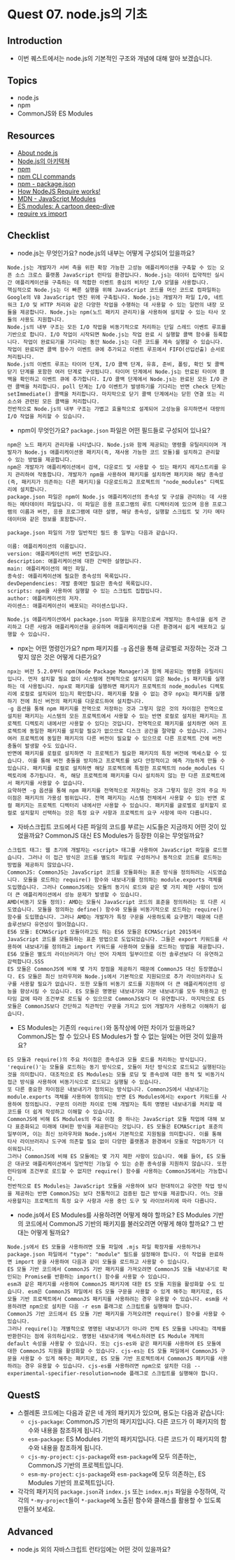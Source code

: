 # Quest 07. node.js의 기초

## Introduction
* 이번 퀘스트에서는 node.js의 기본적인 구조와 개념에 대해 알아 보겠습니다.

## Topics
* node.js
* npm
* CommonJS와 ES Modules

## Resources
* [About node.js](https://nodejs.org/ko/about/)
* [Node.js의 아키텍쳐](https://edu.goorm.io/learn/lecture/557/%ED%95%9C-%EB%88%88%EC%97%90-%EB%81%9D%EB%82%B4%EB%8A%94-node-js/lesson/174356/node-js%EC%9D%98-%EC%95%84%ED%82%A4%ED%85%8D%EC%B3%90)
* [npm](https://docs.npmjs.com/about-npm)
* [npm CLI commands](https://docs.npmjs.com/cli/v7/commands)
* [npm - package.json](https://docs.npmjs.com/cli/v7/configuring-npm/package-json)
* [How NodeJS Require works!](https://www.thirdrocktechkno.com/blog/how-nodejs-require-works)
* [MDN - JavaScript Modules](https://developer.mozilla.org/ko/docs/Web/JavaScript/Guide/Modules)
* [ES modules: A cartoon deep-dive](https://hacks.mozilla.org/2018/03/es-modules-a-cartoon-deep-dive/)
* [require vs import](https://www.geeksforgeeks.org/difference-between-node-js-require-and-es6-import-and-export/)

## Checklist
* node.js는 무엇인가요? node.js의 내부는 어떻게 구성되어 있을까요?
```
Node.js는 개발자가 서버 측을 위한 확장 가능한 고성능 애플리케이션을 구축할 수 있는 오픈 소스 크로스 플랫폼 JavaScript 런타임 환경입니다. Node.js는 데이터 집약적인 실시간 애플리케이션을 구축하는 데 적합한 이벤트 중심의 비차단 I/O 모델을 사용합니다.
핵심적으로 Node.js는 더 빠른 실행을 위해 JavaScript 코드를 머신 코드로 컴파일하는 Google의 V8 JavaScript 엔진 위에 구축됩니다. Node.js는 개발자가 파일 I/O, 네트워크 I/O 및 HTTP 처리와 같은 다양한 작업을 수행하는 데 사용할 수 있는 일련의 내장 모듈을 제공합니다. Node.js는 npm(노드 패키지 관리자)을 사용하여 설치할 수 있는 타사 모듈의 사용도 지원합니다.
Node.js의 내부 구조는 모든 I/O 작업을 비동기적으로 처리하는 단일 스레드 이벤트 루프를 기반으로 합니다. I/O 작업이 시작되면 Node.js는 작업 완료 시 실행할 콜백 함수를 등록합니다. 작업이 완료되기를 기다리는 동안 Node.js는 다른 코드를 계속 실행할 수 있습니다. 작업이 완료되면 콜백 함수가 이벤트 큐에 추가되고 이벤트 루프에서 FIFO(선입선출) 순서로 처리됩니다.
Node.js의 이벤트 루프는 타이머 단계, I/O 콜백 단계, 유휴, 준비, 폴링, 확인 및 콜백 닫기 단계를 포함한 여러 단계로 구성됩니다. 타이머 단계에서 Node.js는 만료된 타이머 콜백을 확인하고 이벤트 큐에 추가합니다. I/O 콜백 단계에서 Node.js는 완료된 모든 I/O 관련 콜백을 처리합니다. poll 단계는 I/O 이벤트가 발생하기를 기다리는 반면 check 단계는 setImmediate() 콜백을 처리합니다. 마지막으로 닫기 콜백 단계에서는 닫힌 연결 또는 리소스와 관련된 모든 콜백을 처리합니다.
전반적으로 Node.js의 내부 구조는 가볍고 효율적으로 설계되어 고성능을 유지하면서 대량의 I/O 작업을 처리할 수 있습니다.
```
* npm이 무엇인가요? `package.json` 파일은 어떤 필드들로 구성되어 있나요?
```
npm은 노드 패키지 관리자를 나타냅니다. Node.js와 함께 제공되는 명령줄 유틸리티이며 개발자가 Node.js 애플리케이션용 패키지(즉, 재사용 가능한 코드 모듈)를 설치하고 관리할 수 있는 방법을 제공합니다.
npm은 개발자가 애플리케이션에서 검색, 다운로드 및 사용할 수 있는 패키지 레지스트리를 유지 관리하여 작동합니다. 개발자가 npm을 사용하여 패키지를 설치하면 패키지와 해당 종속성(즉, 패키지가 의존하는 다른 패키지)을 다운로드하고 프로젝트의 "node_modules" 디렉토리에 설치합니다.
package.json 파일은 npm이 Node.js 애플리케이션의 종속성 및 구성을 관리하는 데 사용하는 메타데이터 파일입니다. 이 파일은 응용 프로그램의 루트 디렉터리에 있으며 응용 프로그램의 이름과 버전, 응용 프로그램에 대한 설명, 해당 종속성, 실행할 스크립트 및 기타 메타데이터와 같은 정보를 포함합니다.

package.json 파일의 가장 일반적인 필드 중 일부는 다음과 같습니다.

이름: 애플리케이션의 이름입니다.
version: 애플리케이션의 버전 번호입니다.
description: 애플리케이션에 대한 간략한 설명입니다.
main: 애플리케이션의 메인 파일.
종속성: 애플리케이션에 필요한 종속성의 목록입니다.
devDependencies: 개발 중에만 필요한 종속성 목록입니다.
scripts: npm을 사용하여 실행할 수 있는 스크립트 집합입니다.
author: 애플리케이션의 저자.
라이센스: 애플리케이션이 배포되는 라이센스입니다.

Node.js 애플리케이션에서 package.json 파일을 유지함으로써 개발자는 종속성을 쉽게 관리하고 다른 사람과 애플리케이션을 공유하며 애플리케이션을 다른 환경에서 쉽게 배포하고 실행할 수 있습니다.
```
* npx는 어떤 명령인가요? npm 패키지를 `-g` 옵션을 통해 글로벌로 저장하는 것과 그렇지 않은 것은 어떻게 다른가요?
```
npx는 버전 5.2.0부터 npm(Node Package Manager)과 함께 제공되는 명령줄 유틸리티입니다. 먼저 설치할 필요 없이 시스템에 전체적으로 설치되지 않은 Node.js 패키지를 실행하는 데 사용됩니다. npx로 패키지를 실행하면 패키지가 프로젝트의 node_modules 디렉토리에 로컬로 설치되어 있는지 확인합니다. 패키지를 찾을 수 없는 경우 npx는 패키지를 실행하기 전에 최신 버전의 패키지를 다운로드하여 설치합니다.
-g 옵션을 통해 npm 패키지를 전역으로 저장하는 것과 그렇지 않은 것의 차이점은 전역으로 설치된 패키지는 시스템의 모든 프로젝트에서 사용할 수 있는 반면 로컬로 설치된 패키지는 프로젝트 디렉토리 내에서만 사용할 수 있다는 것입니다. 전역적으로 패키지를 설치하면 여러 프로젝트에 동일한 패키지를 설치할 필요가 없으므로 디스크 공간을 절약할 수 있습니다. 그러나 여러 프로젝트에 동일한 패키지의 다른 버전이 필요할 수 있으므로 다른 프로젝트 간에 버전 충돌이 발생할 수도 있습니다.
반면에 패키지를 로컬로 설치하면 각 프로젝트가 필요한 패키지의 특정 버전에 액세스할 수 있습니다. 이를 통해 버전 충돌을 방지하고 프로젝트를 보다 안정적이고 예측 가능하게 만들 수 있습니다. 패키지를 로컬로 설치하면 해당 프로젝트에 특정한 프로젝트의 node_modules 디렉토리에 추가됩니다. 즉, 해당 프로젝트에 패키지를 다시 설치하지 않는 한 다른 프로젝트에서 패키지를 사용할 수 없습니다.
요약하면 -g 옵션을 통해 npm 패키지를 전역적으로 저장하는 것과 그렇지 않은 것의 주요 차이점은 패키지의 가용성 범위입니다. 전역 패키지는 시스템 전체에서 사용할 수 있는 반면 로컬 패키지는 프로젝트 디렉터리 내에서만 사용할 수 있습니다. 패키지를 글로벌로 설치할지 로컬로 설치할지 선택하는 것은 특정 요구 사항과 프로젝트의 요구 사항에 따라 다릅니다.
```
* 자바스크립트 코드에서 다른 파일의 코드를 부르는 시도들은 지금까지 어떤 것이 있었을까요? CommonJS 대신 ES Modules가 등장한 이유는 무엇일까요?
```
스크립트 태그: 웹 초기에 개발자는 <script> 태그를 사용하여 JavaScript 파일을 로드했습니다. 그러나 이 접근 방식은 코드를 별도의 파일로 구성하거나 동적으로 코드를 로드하는 방법을 제공하지 않았습니다.
CommonJS: CommonJS는 JavaScript 코드를 모듈화하는 표준 방식을 정의하려는 시도였습니다. 모듈을 로드하는 require() 함수와 내보내기를 정의하는 module.exports 객체를 도입했습니다. 그러나 CommonJS에는 모듈의 동기식 로드와 같은 몇 가지 제한 사항이 있어 더 큰 애플리케이션에서 성능 문제가 발생할 수 있습니다.
AMD(비동기 모듈 정의): AMD는 모듈식 JavaScript 코드의 표준을 정의하려는 또 다른 시도였습니다. 모듈을 정의하는 define() 함수와 모듈을 비동기적으로 로드하는 require() 함수를 도입했습니다. 그러나 AMD는 개발자가 특정 구문을 사용하도록 요구했기 때문에 다른 솔루션보다 유연성이 떨어졌습니다.
ES6 모듈: ECMAScript 모듈이라고도 하는 ES6 모듈은 ECMAScript 2015에서 JavaScript 코드를 모듈화하는 표준 방법으로 도입되었습니다. 그들은 export 키워드를 사용하여 내보내기를 정의하고 import 키워드를 사용하여 모듈을 로드하는 방법을 제공합니다. ES6 모듈은 별도의 라이브러리가 아닌 언어 자체의 일부이므로 이전 솔루션보다 더 유연하고 강력합니다.SSS
ES 모듈은 CommonJS에 비해 몇 가지 장점을 제공하기 때문에 CommonJS 대신 등장했습니다. ES 모듈은 최신 브라우저와 Node.js에서 기본적으로 지원되므로 추가 라이브러리나 도구를 사용할 필요가 없습니다. 또한 모듈의 비동기 로드를 지원하여 더 큰 애플리케이션의 성능을 향상시킬 수 있습니다. ES 모듈은 명명된 내보내기와 기본 내보내기를 모두 허용하고 런타임 값에 따라 조건부로 로드될 수 있으므로 CommonJS보다 더 유연합니다. 마지막으로 ES 모듈은 CommonJS보다 간단하고 직관적인 구문을 가지고 있어 개발자가 사용하고 이해하기 쉽습니다.
```
* ES Modules는 기존의 `require()`와 동작상에 어떤 차이가 있을까요? CommonJS는 할 수 있으나 ES Modules가 할 수 없는 일에는 어떤 것이 있을까요?
```
ES 모듈과 require()의 주요 차이점은 종속성과 모듈 로드를 처리하는 방식입니다. 'require()'는 모듈을 로드하는 동기 방식으로, 모듈이 차단 방식으로 로드되고 실행된다는 것을 의미합니다. 대조적으로 ES Modules는 모듈 로딩 및 종속성에 대한 동적 및 비동기식 접근 방식을 사용하여 비동기식으로 로드되고 실행될 수 있습니다.
또 다른 중요한 차이점은 내보내기가 정의되는 방식입니다. CommonJS에서 내보내기는 module.exports 객체를 사용하여 정의되는 반면 ES Modules에서는 export 키워드를 사용하여 정의됩니다. 구문의 이러한 차이로 인해 개발자는 특히 명명된 내보내기를 처리할 때 코드를 더 쉽게 작성하고 이해할 수 있습니다.
CommonJS에 비해 ES Modules의 주요 이점 중 하나는 JavaScript 모듈 작업에 대해 보다 표준화되고 미래에 대비한 방식을 제공한다는 것입니다. ES 모듈은 ECMAScript 표준의 일부이며, 이는 최신 브라우저와 Node.js에서 기본적으로 지원됨을 의미합니다. 이를 통해 타사 라이브러리나 도구에 의존할 필요 없이 다양한 플랫폼과 환경에서 모듈로 작업하기가 더 쉬워집니다.
그러나 CommonJS에 비해 ES 모듈에는 몇 가지 제한 사항이 있습니다. 예를 들어, ES 모듈은 대규모 애플리케이션에서 일반적인 기능일 수 있는 순환 종속성을 지원하지 않습니다. 또한 런타임에 조건부로 로드할 수 없지만 require() 함수를 사용하는 CommonJS에서는 가능합니다.
전반적으로 ES Modules는 JavaScript 모듈을 사용하여 보다 현대적이고 유연한 작업 방식을 제공하는 반면 CommonJS는 보다 전통적이고 검증된 접근 방식을 제공합니다. 어느 것을 사용할지는 프로젝트의 특정 요구 사항과 사용 중인 도구 및 라이브러리에 따라 다릅니다.
```
* node.js에서 ES Modules를 사용하려면 어떻게 해야 할까요? ES Modules 기반의 코드에서 CommonJS 기반의 패키지를 불러오려면 어떻게 해야 할까요? 그 반대는 어떻게 될까요?
```
Node.js에서 ES 모듈을 사용하려면 모듈 파일에 .mjs 파일 확장자를 사용하거나 package.json 파일에서 "type": "module" 필드를 설정해야 합니다. 이 작업을 완료하면 import 문을 사용하여 다음과 같이 모듈을 로드하고 사용할 수 있습니다.
ES 모듈 기반 코드에서 CommonJS 기반 패키지를 가져오려면 CommonJS 모듈 내보내기로 확인되는 Promise를 반환하는 import() 함수를 사용할 수 있습니다.
esm과 같은 패키지를 사용하여 CommonJS 패키지에 대한 ES 모듈 지원을 활성화할 수도 있습니다. esm은 CommonJS 파일에서 ES 모듈 구문을 사용할 수 있게 해주는 패키지로, ES 모듈 기반 프로젝트에서 CommonJS 패키지를 사용하려는 경우 유용할 수 있습니다. esm을 사용하려면 npm으로 설치한 다음 -r esm 플래그로 스크립트를 실행해야 합니다.
CommonJS 기반 코드에서 ES 모듈 기반 패키지를 가져오려면 require() 함수를 사용할 수 있습니다.
그러나 require()는 개별적으로 명명된 내보내기가 아니라 전체 ES 모듈을 나타내는 객체를 반환한다는 점에 유의하십시오. 명명된 내보내기에 액세스하려면 ES Module 개체의 default 속성을 사용할 수 있습니다. 또는 cjs-es와 같은 패키지를 사용하여 ES 모듈에 대한 CommonJS 지원을 활성화할 수 있습니다. cjs-es는 ES 모듈 파일에서 CommonJS 구문을 사용할 수 있게 해주는 패키지로, ES 모듈 기반 프로젝트에서 CommonJS 패키지를 사용하려는 경우 유용할 수 있습니다. cjs-es를 사용하려면 npm으로 설치한 다음 --experimental-specifier-resolution=node 플래그로 스크립트를 실행해야 합니다.
```
## QuestS
* 스켈레톤 코드에는 다음과 같은 네 개의 패키지가 있으며, 용도는 다음과 같습니다:
  * `cjs-package`: CommonJS 기반의 패키지입니다. 다른 코드가 이 패키지의 함수와 내용을 참조하게 됩니다.
  * `esm-package`: ES Modules 기반의 패키지입니다. 다른 코드가 이 패키지의 함수와 내용을 참조하게 됩니다.
  * `cjs-my-project`: `cjs-package`와 `esm-package`에 모두 의존하는, CommonJS 기반의 프로젝트입니다.
  * `esm-my-project`: `cjs-package`와 `esm-package`에 모두 의존하는, ES Modules 기반의 프로젝트입니다.
* 각각의 패키지의 `package.json`과 `index.js` 또는 `index.mjs` 파일을 수정하여, 각각의 `*-my-project`들이 `*-package`에 노출된 함수와 클래스를 활용할 수 있도록 만들어 보세요.

## Advanced
* node.js 외의 자바스크립트 런타임에는 어떤 것이 있을까요?
